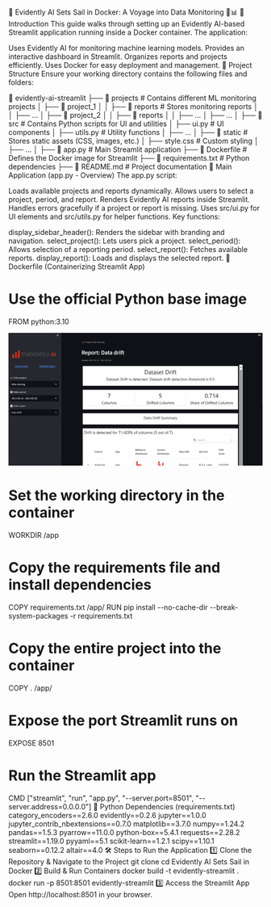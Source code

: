🚢 Evidently AI Sets Sail in Docker: A Voyage into Data Monitoring 🐳📊
📌 Introduction
This guide walks through setting up an Evidently AI-based Streamlit application running inside a Docker container. The application:

Uses Evidently AI for monitoring machine learning models.
Provides an interactive dashboard in Streamlit.
Organizes reports and projects efficiently.
Uses Docker for easy deployment and management.
📂 Project Structure
Ensure your working directory contains the following files and folders:

📁 evidently-ai-streamlit
 ├── 📂 projects                # Contains different ML monitoring projects
 │    ├── 📂 project_1
 │    │    ├── 📂 reports       # Stores monitoring reports
 │    │    ├── ...
 │    ├── 📂 project_2
 │    │    ├── 📂 reports
 │    │    ├── ...
 │    ├── ...
 │
 ├── 📂 src                     # Contains Python scripts for UI and utilities
 │    ├── ui.py                 # UI components
 │    ├── utils.py              # Utility functions
 │    ├── ...
 │
 ├── 📂 static                  # Stores static assets (CSS, images, etc.)
 │    ├── style.css             # Custom styling
 │    ├── ...
 │
 ├── 📄 app.py                   # Main Streamlit application
 ├── 📄 Dockerfile               # Defines the Docker image for Streamlit
 ├── 📄 requirements.txt          # Python dependencies
 ├── 📄 README.md                 # Project documentation
📝 Main Application (app.py - Overview)
The app.py script:

Loads available projects and reports dynamically.
Allows users to select a project, period, and report.
Renders Evidently AI reports inside Streamlit.
Handles errors gracefully if a project or report is missing.
Uses src/ui.py for UI elements and src/utils.py for helper functions.
Key functions:

display_sidebar_header(): Renders the sidebar with branding and navigation.
select_project(): Lets users pick a project.
select_period(): Allows selection of a reporting period.
select_report(): Fetches available reports.
display_report(): Loads and displays the selected report.
🐳 Dockerfile (Containerizing Streamlit App)
# Use the official Python base image
FROM python:3.10


![image](https://github.com/vidhi-jaju/DockSpace/blob/ff8a146fe1dd823cbec9c8928ee976e68157ad40/8.%20Evidently%20AI%20Sets%20Sail%20in%20Docker/img1.png)

# Set the working directory in the container
WORKDIR /app

# Copy the requirements file and install dependencies
COPY requirements.txt /app/
RUN pip install --no-cache-dir --break-system-packages -r requirements.txt

# Copy the entire project into the container
COPY . /app/

# Expose the port Streamlit runs on
EXPOSE 8501

# Run the Streamlit app
CMD ["streamlit", "run", "app.py", "--server.port=8501", "--server.address=0.0.0.0"]
🐍 Python Dependencies (requirements.txt)
category_encoders==2.6.0
evidently==0.2.6
jupyter==1.0.0
jupyter_contrib_nbextensions==0.7.0
matplotlib==3.7.0
numpy==1.24.2
pandas==1.5.3
pyarrow==11.0.0
python-box==5.4.1
requests==2.28.2
streamlit==1.19.0
pyyaml==5.1
scikit-learn==1.2.1
scipy==1.10.1
seaborn==0.12.2
altair==4.0
🛠 Steps to Run the Application
1️⃣ Clone the Repository & Navigate to the Project
git clone <repo-link>
cd Evidently AI Sets Sail in Docker
2️⃣ Build & Run Containers
docker build -t evidently-streamlit .
docker run -p 8501:8501 evidently-streamlit
3️⃣ Access the Streamlit App
Open http://localhost:8501 in your browser.

